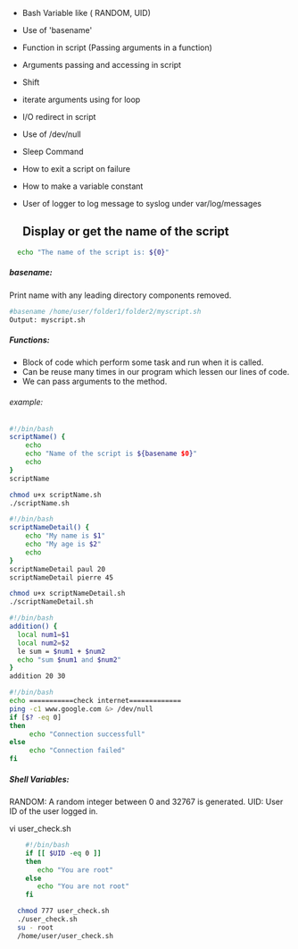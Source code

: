 * Bash Variable like ( RANDOM, UID)
* Use of 'basename'
* Function in script (Passing arguments in a function)
* Arguments passing and accessing in script
* Shift
* iterate arguments using for loop
* I/O redirect in script
* Use of /dev/null
* Sleep Command
* How to exit a script on failure
* How to make a variable constant
* User of logger to log message to syslog under var/log/messages


  ## Display or get the name of the script
```bash
  echo "The name of the script is: ${0}"
  ```
  ##### basename:
  Print name with any leading directory components removed.
  ```bash
  #basename /home/user/folder1/folder2/myscript.sh
  Output: myscript.sh
  ```
  ##### Functions:

  * Block of code which perform some task and run when it is called.
  * Can be reuse many times in our program which lessen our lines of code.
  * We can pass arguments to the method.
  
  ###### example:
  ```bash
  #!/bin/bash
  scriptName() {
      echo
      echo "Name of the script is ${basename $0}"
      echo
  }
  scriptName
```
```bash
chmod u+x scriptName.sh
./scriptName.sh
```
```bash
#!/bin/bash
scriptNameDetail() {
    echo "My name is $1"
    echo "My age is $2"
    echo
}
scriptNameDetail paul 20
scriptNameDetail pierre 45
```
```bash
chmod u+x scriptNameDetail.sh
./scriptNameDetail.sh
```
```bash
#!/bin/bash
addition() {
  local num1=$1
  local num2=$2
  le sum = $num1 + $num2
  echo "sum $num1 and $num2"
}
addition 20 30
```
```bash
#!/bin/bash
echo ===========check internet=============
ping -c1 www.google.com &> /dev/null
if [$? -eq 0]
then
     echo "Connection successfull"
else
     echo "Connection failed"
fi
```
  ##### Shell Variables:

  RANDOM: A random integer between 0 and 32767 is generated.
  UID: User ID of the user logged in.
  
  vi user_check.sh
```bash
    #!/bin/bash
    if [[ $UID -eq 0 ]]
    then
       echo "You are root"
    else
       echo "You are not root"
    fi
```
```bash
  chmod 777 user_check.sh
  ./user_check.sh
  su - root
  /home/user/user_check.sh
```
  
